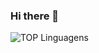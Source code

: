 ### Hi there 👋

<!--
**RoqueAnjos/RoqueAnjos** is a ✨ _special_ ✨ repository because its `README.md` (this file) appears on your GitHub profile.

Here are some ideas to get you started:

- 🔭 I’m currently working on ...
- 🌱 I’m currently learning ...
- 👯 I’m looking to collaborate on ...
- 🤔 I’m looking for help with ...
- 💬 Ask me about ...
- 📫 How to reach me: ...
- 😄 Pronouns: ...
- ⚡ Fun fact: ...
-->

![TOP Linguagens](https://github-readme-stats.vercel.app/api/top-langs/?username=RoqueAnjos&langs_count=8&layout=compact&theme=dracula)
